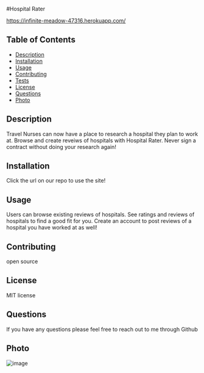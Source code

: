 #Hospital Rater

https://infinite-meadow-47316.herokuapp.com/

## Table of Contents

- [Description](#description)
- [Installation](#installation)
- [Usage](#usage)
- [Contributing](#contributing)
- [Tests](#tests)
- [License](#license)
- [Questions](#questions)
- [Photo](#photo)

## Description

Travel Nurses can now have a place to research a hospital they plan to work at.  Browse and create reveiws of hospitals with Hospital Rater.  Never sign a contract without doing your research again!

## Installation

Click the url on our repo to use the site!

## Usage

Users can browse existing reviews of hospitals.  See ratings and reviews of hospitals to find a good fit for you.  Create an account to post reviews of a hospital you have worked at as well!

## Contributing

open source

## License

MIT license

## Questions

If you have any questions please feel free to reach out to me through Github

## Photo

![image](https://user-images.githubusercontent.com/107075686/196302834-b381eef9-ec48-4431-b5fe-c93a95f088db.png)
